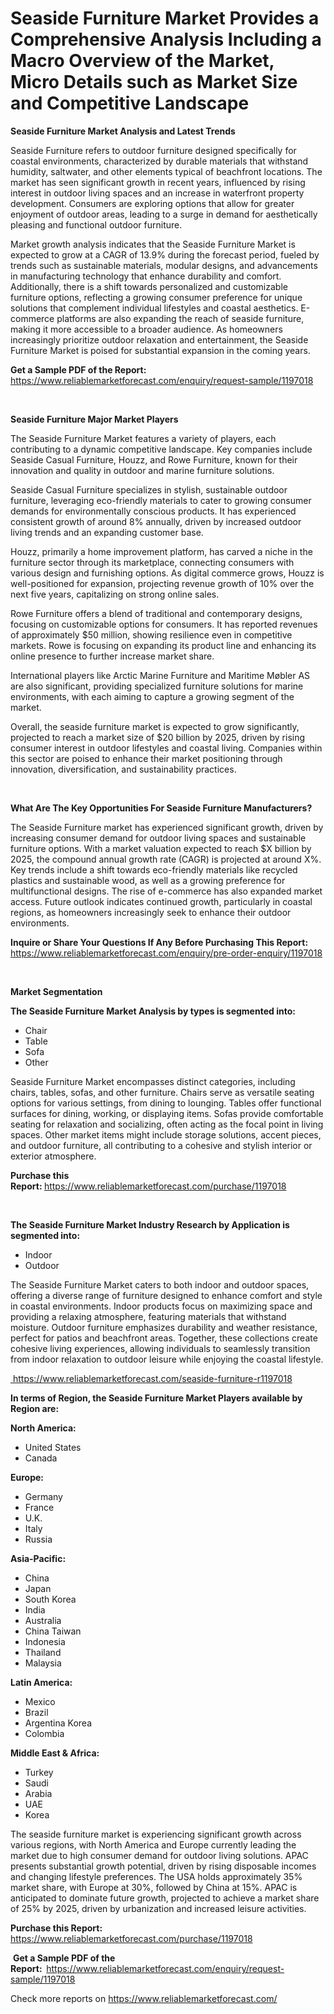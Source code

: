 <p><h1>Seaside Furniture Market Provides a Comprehensive Analysis Including a Macro Overview of the Market, Micro Details such as Market Size and Competitive Landscape</h1></p><p><strong>Seaside Furniture Market Analysis and Latest Trends</strong></p>
<p><p>Seaside Furniture refers to outdoor furniture designed specifically for coastal environments, characterized by durable materials that withstand humidity, saltwater, and other elements typical of beachfront locations. The market has seen significant growth in recent years, influenced by rising interest in outdoor living spaces and an increase in waterfront property development. Consumers are exploring options that allow for greater enjoyment of outdoor areas, leading to a surge in demand for aesthetically pleasing and functional outdoor furniture.</p><p>Market growth analysis indicates that the Seaside Furniture Market is expected to grow at a CAGR of 13.9% during the forecast period, fueled by trends such as sustainable materials, modular designs, and advancements in manufacturing technology that enhance durability and comfort. Additionally, there is a shift towards personalized and customizable furniture options, reflecting a growing consumer preference for unique solutions that complement individual lifestyles and coastal aesthetics. E-commerce platforms are also expanding the reach of seaside furniture, making it more accessible to a broader audience. As homeowners increasingly prioritize outdoor relaxation and entertainment, the Seaside Furniture Market is poised for substantial expansion in the coming years.</p></p>
<p><strong>Get a Sample PDF of the Report:&nbsp;</strong> <a href="https://www.reliablemarketforecast.com/enquiry/request-sample/1197018?utm_campaign=3078&utm_medium=2&utm_source=Github&utm_content=ia&utm_term=04042025&utm_id=seaside-furniture">https://www.reliablemarketforecast.com/enquiry/request-sample/1197018</a></p>
<p>&nbsp;</p>
<p><strong>Seaside Furniture Major Market Players</strong></p>
<p><p>The Seaside Furniture Market features a variety of players, each contributing to a dynamic competitive landscape. Key companies include Seaside Casual Furniture, Houzz, and Rowe Furniture, known for their innovation and quality in outdoor and marine furniture solutions. </p><p>Seaside Casual Furniture specializes in stylish, sustainable outdoor furniture, leveraging eco-friendly materials to cater to growing consumer demands for environmentally conscious products. It has experienced consistent growth of around 8% annually, driven by increased outdoor living trends and an expanding customer base.</p><p>Houzz, primarily a home improvement platform, has carved a niche in the furniture sector through its marketplace, connecting consumers with various design and furnishing options. As digital commerce grows, Houzz is well-positioned for expansion, projecting revenue growth of 10% over the next five years, capitalizing on strong online sales.</p><p>Rowe Furniture offers a blend of traditional and contemporary designs, focusing on customizable options for consumers. It has reported revenues of approximately $50 million, showing resilience even in competitive markets. Rowe is focusing on expanding its product line and enhancing its online presence to further increase market share. </p><p>International players like Arctic Marine Furniture and Maritime Møbler AS are also significant, providing specialized furniture solutions for marine environments, with each aiming to capture a growing segment of the market. </p><p>Overall, the seaside furniture market is expected to grow significantly, projected to reach a market size of $20 billion by 2025, driven by rising consumer interest in outdoor lifestyles and coastal living. Companies within this sector are poised to enhance their market positioning through innovation, diversification, and sustainability practices.</p></p>
<p>&nbsp;</p>
<p><strong>What Are The Key Opportunities For Seaside Furniture Manufacturers?</strong></p>
<p><p>The Seaside Furniture market has experienced significant growth, driven by increasing consumer demand for outdoor living spaces and sustainable furniture options. With a market valuation expected to reach $X billion by 2025, the compound annual growth rate (CAGR) is projected at around X%. Key trends include a shift towards eco-friendly materials like recycled plastics and sustainable wood, as well as a growing preference for multifunctional designs. The rise of e-commerce has also expanded market access. Future outlook indicates continued growth, particularly in coastal regions, as homeowners increasingly seek to enhance their outdoor environments. </p></p>
<p><strong>Inquire or Share Your Questions If Any Before Purchasing This Report:</strong> <a href="https://www.reliablemarketforecast.com/enquiry/pre-order-enquiry/1197018?utm_campaign=3078&utm_medium=2&utm_source=Github&utm_content=ia&utm_term=04042025&utm_id=seaside-furniture">https://www.reliablemarketforecast.com/enquiry/pre-order-enquiry/1197018</a></p>
<p>&nbsp;</p>
<p><strong>Market Segmentation</strong></p>
<p><strong>The Seaside Furniture Market Analysis by types is segmented into:</strong></p>
<p><ul><li>Chair</li><li>Table</li><li>Sofa</li><li>Other</li></ul></p>
<p><p>Seaside Furniture Market encompasses distinct categories, including chairs, tables, sofas, and other furniture. Chairs serve as versatile seating options for various settings, from dining to lounging. Tables offer functional surfaces for dining, working, or displaying items. Sofas provide comfortable seating for relaxation and socializing, often acting as the focal point in living spaces. Other market items might include storage solutions, accent pieces, and outdoor furniture, all contributing to a cohesive and stylish interior or exterior atmosphere.</p></p>
<p><strong>Purchase this Report:&nbsp;</strong><a href="https://www.reliablemarketforecast.com/purchase/1197018?utm_campaign=3078&utm_medium=2&utm_source=Github&utm_content=ia&utm_term=04042025&utm_id=seaside-furniture">https://www.reliablemarketforecast.com/purchase/1197018</a></p>
<p>&nbsp;</p>
<p><strong>The Seaside Furniture Market Industry Research by Application is segmented into:</strong></p>
<p><ul><li>Indoor</li><li>Outdoor</li></ul></p>
<p><p>The Seaside Furniture Market caters to both indoor and outdoor spaces, offering a diverse range of furniture designed to enhance comfort and style in coastal environments. Indoor products focus on maximizing space and providing a relaxing atmosphere, featuring materials that withstand moisture. Outdoor furniture emphasizes durability and weather resistance, perfect for patios and beachfront areas. Together, these collections create cohesive living experiences, allowing individuals to seamlessly transition from indoor relaxation to outdoor leisure while enjoying the coastal lifestyle.</p></p>
<p><a href="https://www.reliablemarketforecast.com/seaside-furniture-r1197018?utm_campaign=3078&utm_medium=2&utm_source=Github&utm_content=ia&utm_term=04042025&utm_id=seaside-furniture">&nbsp;https://www.reliablemarketforecast.com/seaside-furniture-r1197018</a></p>
<p><strong>In terms of Region, the Seaside Furniture Market Players available by Region are:</strong></p>
<p>
    <p> <strong> North America: </strong>
        <ul>
            <li>United States</li>
            <li>Canada</li>
        </ul>
        </p> 
    <p> <strong> Europe: </strong>
        <ul>
            <li>Germany</li>
            <li>France</li>
            <li>U.K.</li>
            <li>Italy</li>
            <li>Russia</li>
        </ul>
        </p> 
    <p> <strong> Asia-Pacific: </strong>
        <ul>
            <li>China</li>
            <li>Japan</li>
            <li>South Korea</li>
            <li>India</li>
            <li>Australia</li>
            <li>China Taiwan</li>
            <li>Indonesia</li>
            <li>Thailand</li>
            <li>Malaysia</li>
        </ul>
        </p> 
    <p> <strong> Latin America: </strong>
        <ul>
            <li>Mexico</li>
            <li>Brazil</li>
            <li>Argentina Korea</li>
            <li>Colombia</li>
        </ul>
        </p> 
    <p> <strong> Middle East & Africa: </strong>
        <ul>
            <li>Turkey</li>
            <li>Saudi</li>
            <li>Arabia</li>
            <li>UAE</li>
            <li>Korea</li>
        </ul>
    </p>
    </p>
<p><p>The seaside furniture market is experiencing significant growth across various regions, with North America and Europe currently leading the market due to high consumer demand for outdoor living solutions. APAC presents substantial growth potential, driven by rising disposable incomes and changing lifestyle preferences. The USA holds approximately 35% market share, with Europe at 30%, followed by China at 15%. APAC is anticipated to dominate future growth, projected to achieve a market share of 25% by 2025, driven by urbanization and increased leisure activities.</p></p>
<p><strong>Purchase this Report: </strong><a href="https://www.reliablemarketforecast.com/purchase/1197018?utm_campaign=3078&utm_medium=2&utm_source=Github&utm_content=ia&utm_term=04042025&utm_id=seaside-furniture">https://www.reliablemarketforecast.com/purchase/1197018</a></p>
<p>&nbsp;<strong>Get a Sample PDF of the Report:&nbsp;&nbsp;</strong><a href="https://www.reliablemarketforecast.com/enquiry/request-sample/1197018?utm_campaign=3078&utm_medium=2&utm_source=Github&utm_content=ia&utm_term=04042025&utm_id=seaside-furniture">https://www.reliablemarketforecast.com/enquiry/request-sample/1197018</a></p>
<p><strong></strong></p>
<p>Check more reports on <a href="https://www.reliablemarketforecast.com/?utm_campaign=3078&utm_medium=2&utm_source=Github&utm_content=ia&utm_term=04042025&utm_id=seaside-furniture">https://www.reliablemarketforecast.com/</a></p>
